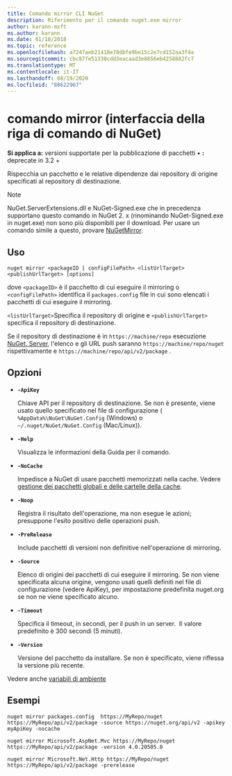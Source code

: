 ```yaml
---
title: Comando mirror CLI NuGet
description: Riferimento per il comando nuget.exe mirror
author: karann-msft
ms.author: karann
ms.date: 01/18/2018
ms.topic: reference
ms.openlocfilehash: a7247aeb21418e78dbfe9be15c2e7cd152aa3f4a
ms.sourcegitcommit: cbc87fe51330cdd3eacaad3e8656eb4258882fc7
ms.translationtype: MT
ms.contentlocale: it-IT
ms.lasthandoff: 08/19/2020
ms.locfileid: "88622967"
---
```

# <a name="mirror-command-nuget-cli"></a>comando mirror (interfaccia della riga di comando di NuGet)

**Si applica a:** versioni supportate per la pubblicazione di pacchetti &bullet; **:** deprecate in 3.2 +

Rispecchia un pacchetto e le relative dipendenze dai repository di origine specificati al repository di destinazione.

> [!NOTE]
> NuGet.ServerExtensions.dll e NuGet-Signed.exe che in precedenza supportano questo comando in NuGet 2. x (rinominando NuGet-Signed.exe in nuget.exe) non sono più disponibili per il download. Per usare un comando simile a questo, provare [NuGetMirror](https://www.nuget.org/packages/NuGetMirror/).

## <a name="usage"></a>Uso

```cli
nuget mirror <packageID | configFilePath> <listUrlTarget> <publishUrlTarget> [options]
```

dove `<packageID>` è il pacchetto di cui eseguire il mirroring o `<configFilePath>` identifica il `packages.config` file in cui sono elencati i pacchetti di cui eseguire il mirroring.

`<listUrlTarget>`Specifica il repository di origine e `<publishUrlTarget>` specifica il repository di destinazione.

Se il repository di destinazione è in `https://machine/repo` esecuzione [NuGet. Server](../../hosting-packages/nuget-server.md), l'elenco e gli URL push saranno `https://machine/repo/nuget` rispettivamente e `https://machine/repo/api/v2/package` .

## <a name="options"></a>Opzioni

- **`-ApiKey`**

  Chiave API per il repository di destinazione. Se non è presente, viene usato quello specificato nel file di configurazione ( `%AppData%\NuGet\NuGet.Config` (Windows) o `~/.nuget/NuGet/NuGet.Config` (Mac/Linux)).

- **`-Help`**

  Visualizza le informazioni della Guida per il comando.

- **`-NoCache`**

  Impedisce a NuGet di usare pacchetti memorizzati nella cache. Vedere [gestione dei pacchetti globali e delle cartelle della cache](../../consume-packages/managing-the-global-packages-and-cache-folders.md).

- **`-Noop`**

  Registra il risultato dell'operazione, ma non esegue le azioni; presuppone l'esito positivo delle operazioni push.

- **`-PreRelease`**

  Include pacchetti di versioni non definitive nell'operazione di mirroring.

- **`-Source`**

  Elenco di origini dei pacchetti di cui eseguire il mirroring. Se non viene specificata alcuna origine, vengono usati quelli definiti nel file di configurazione (vedere ApiKey), per impostazione predefinita nuget.org se non ne viene specificato alcuno.

- **`-Timeout`**

  Specifica il timeout, in secondi, per il push in un server.  Il valore predefinito è 300 secondi (5 minuti).

- **`-Version`**

  Versione del pacchetto da installare. Se non è specificato, viene riflessa la versione più recente.

Vedere anche [variabili di ambiente](cli-ref-environment-variables.md)

## <a name="examples"></a>Esempi

```cli
nuget mirror packages.config  https://MyRepo/nuget https://MyRepo/api/v2/package -source https://nuget.org/api/v2 -apikey myApiKey -nocache

nuget mirror Microsoft.AspNet.Mvc https://MyRepo/nuget https://MyRepo/api/v2/package -version 4.0.20505.0

nuget mirror Microsoft.Net.Http https://MyRepo/nuget https://MyRepo/api/v2/package -prerelease
```
